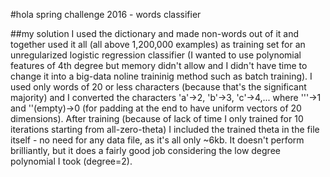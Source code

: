 #hola spring challenge 2016 - words classifier

##my solution
I used the dictionary and made non-words out of it and together used it all (all above 1,200,000 examples) as training set for an unregularized logistic regression classifier (I wanted to use polynomial features of 4th degree but memory didn't allow and I didn't have time to change it into a big-data noline traininig method such as batch training).
I used only words of 20 or less characters (because that's the significant majority) and I converted the characters 'a'->2, 'b'->3, 'c'->4,... where '''->1 and ''(empty)->0 (for padding at the end to have uniform vectors of 20 dimensions).
After training (because of lack of time I only trained for 10 iterations starting from all-zero-theta) I included the trained theta in the file itself - no need for any data file, as it's all only ~6kb.
It doesn't perform brilliantly, but it does a fairly good job considering the low degree polynomial I took (degree=2).